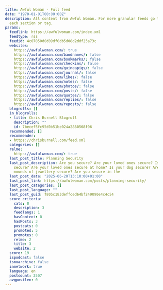 ```yaml
---
title: Awful Woman - Full feed
date: "1970-01-01T00:00:00Z"
description: All content from Awful Woman. For more granular feeds go to the URL for
  each section or tag.
params:
  feedlink: https://awfulwoman.com/index.xml
  feedtype: rss
  feedid: 4c07050d0d09df0db5d08d2ddf23a73c
  websites:
    https://awfulwoman.com/: true
    https://awfulwoman.com/bandnames/: false
    https://awfulwoman.com/bookmarks/: false
    https://awfulwoman.com/checkins/: false
    https://awfulwoman.com/guineapigs/: false
    https://awfulwoman.com/journal/: false
    https://awfulwoman.com/likes/: false
    https://awfulwoman.com/notes/: false
    https://awfulwoman.com/photos/: false
    https://awfulwoman.com/posts/: false
    https://awfulwoman.com/quotes/: false
    https://awfulwoman.com/replies/: false
    https://awfulwoman.com/reposts/: false
  blogrolls: []
  in_blogrolls:
  - title: Chris Burnell Blogroll
    description: ""
    id: 7becef5fc95d0b51be024a2830568f06
  recommended: []
  recommender:
  - https://chrisburnell.com/feed.xml
  categories: []
  relme:
    https://awfulwoman.com/: true
  last_post_title: Planning Security
  last_post_description: Are you secure? Are your loved ones secure? Is your home
    secure? Are your loved ones secure at home? Is your dog secure? Are your accumulated
    mounds of jewellery secure? Are you secure in the
  last_post_date: "2025-06-20T13:10:00+01:00"
  last_post_link: https://awfulwoman.com/posts/planning-security/
  last_post_categories: []
  last_post_language: ""
  last_post_guid: f80bc183deffced64bf249090e4c4c54
  score_criteria:
    cats: 0
    description: 3
    feedlangs: 1
    hasContent: 0
    hasPosts: 3
    postcats: 0
    promoted: 5
    promotes: 0
    relme: 2
    title: 3
    website: 2
  score: 19
  ispodcast: false
  isnoarchive: false
  innetwork: true
  language: en
  postcount: 2507
  avgpostlen: 0
---
```

